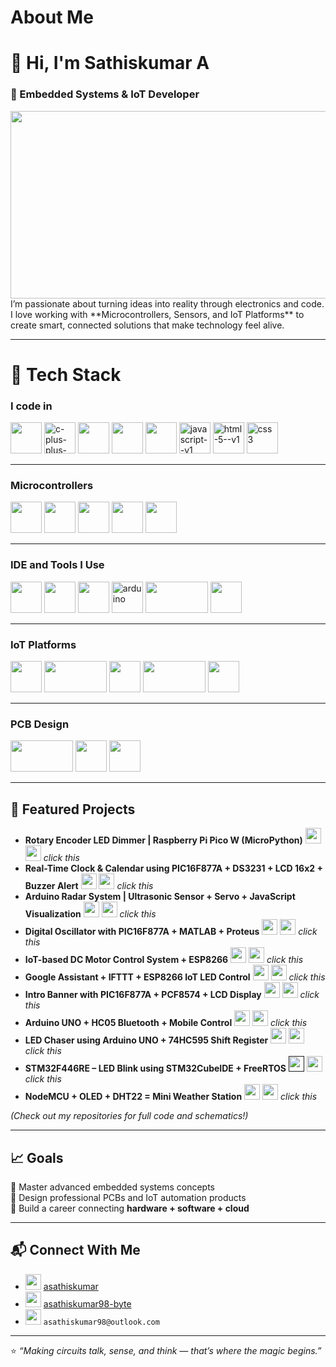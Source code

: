 # About Me
# 👋 Hi, I'm Sathiskumar A  

### 🧠 Embedded Systems & IoT Developer  
<img align="center" width="650" height="300" src="https://san.win.tue.nl/education/IoT-inf4all/figs/things.gif">
I’m passionate about turning ideas into reality through electronics and code. I love working with **Microcontrollers, Sensors, and IoT Platforms** to create smart, connected solutions that make technology feel alive.  

---

# 🔧 Tech Stack  

### I code in
<img height="50" width="50" src="https://img.icons8.com/color/50/000000/c-programming.png" /> <img width="50" height="50" src="https://img.icons8.com/color/50/c-plus-plus-logo.png" alt="c-plus-plus-logo"/> <img width="50" height="50" src="https://img.icons8.com/?size=100&id=hGdCwhSHUe6L&format=png&color=000000"/> <img height="50" width="50" src="https://upload.wikimedia.org/wikipedia/commons/a/a5/MicroPython_new_logo.jpg"> <img width="50" height="50" src="https://upload.wikimedia.org/wikipedia/commons/4/4e/Micropython-logo.svg"> <img width="50" height="50" src="https://img.icons8.com/color/50/javascript--v1.png" alt="javascript--v1"/> <img width="50" height="50" src="https://img.icons8.com/color/50/html-5--v1.png" alt="html-5--v1"/> <img width="50" height="50" src="https://img.icons8.com/color/50/css3.png" alt="css3"/>

---
### Microcontrollers 
<img width="50" height="50" src="https://upload.wikimedia.org/wikipedia/commons/c/ca/Microchip-Logo.svg"> <img width="50" height="50" src="https://upload.wikimedia.org/wikipedia/commons/thumb/5/51/Atmel_logo.svg/250px-Atmel_logo.svg.png"> <img width="50" height="50" src="https://encrypted-tbn0.gstatic.com/images?q=tbn:ANd9GcQGA1dAJdCt6ImQBjINirfxm0lm7rqspmRK4g&s"> <img width="50" height="50" src="https://companieslogo.com/img/orig/688018.SS-7fccbbee.png?t=1720244490"> <img width="50" height="50" src="https://www.raspberrypi.com/app/uploads/2020/06/raspberrry_pi_logo.png">

---

### IDE and Tools I Use
<img height="50" width="50" src="https://upload.wikimedia.org/wikipedia/en/thumb/9/93/MPLAB8X_Splash.png/250px-MPLAB8X_Splash.png"> <img height="50" width="50" src="https://encrypted-tbn0.gstatic.com/images?q=tbn:ANd9GcTF5DG3Sp1_eH-c95z3AONMy8ujZPoRdb5V1w&s"> <img height="50" width="50" src="https://img.icons8.com/?size=100&id=9OGIyU8hrxW5&format=png&color=000000"> <img width="50" height="50" src="https://img.icons8.com/fluency/50/arduino.png" alt="arduino"/> <img width="100" height="50" src="https://upload.wikimedia.org/wikipedia/en/thumb/8/8d/Keil_logo.svg/1200px-Keil_logo.svg.png"> <img height="50" width="50" src="https://user-images.githubusercontent.com/1057839/104211453-61c0f400-5434-11eb-8f52-c61c616578da.png">

---
### IoT Platforms
<img height="50" width="50" src="https://cdn-learn.adafruit.com/guides/images/000/000/570/medium800/AIO_LOGO.png"> <img height="50" width="100" src="https://upload.wikimedia.org/wikipedia/commons/thumb/8/8d/IFTTT_Logo.svg/1200px-IFTTT_Logo.svg.png"> <img height="50" width="50" src="https://cdn.ai-forall.com/ifa_dev_media/Blynk_logo_1200h1200_300x300_1_2026ac1d09.png"> <img height="50" width="100" src="https://www.iqhome.org/image/cache/catalog/post/thingspeak-1200x750.png"> <img height="50" width="50" src="https://d7umqicpi7263.cloudfront.net/img/product/e99d164d-6798-418f-8543-56e5d8128477.com/f84c736e6aaf3491621bfe7c596ed6a1">

---
### PCB Design
<img height="50" width="100" src="https://upload.wikimedia.org/wikipedia/commons/thumb/5/59/KiCad-Logo.svg/1280px-KiCad-Logo.svg.png"> <img height="50" width="50" src="https://easyeda.com/images/easyeda-thumbnail.png?id=d5ed1fe5930602975df1"> <img height="50" width="50" src="https://2.bp.blogspot.com/-yVsSyoVRdX4/X1TgNISnxmI/AAAAAAAAZj4/eNaGrtCEd9M09D4sl6_ikf_S89rNqHuvgCLcBGAsYHQ/s1600/Altium%2BDesigner%2BFull%2Bversion.png">

---

## 🚀 Featured Projects  
- **Rotary Encoder LED Dimmer | Raspberry Pi Pico W (MicroPython)** [<img height="25" width="25" src="https://img.icons8.com/?size=100&id=AZOZNnY73haj&format=png&color=000000">](https://github.com/asathiskumar98-byte/Rotary-Encoder-LED-Dimmer-Raspberry-Pi-Pico-W-MicroPython-) [<img height="25" width="25" src="https://img.icons8.com/?size=100&id=13930&format=png&color=000000">](https://www.linkedin.com/posts/asathiskumar_raspberrypipicow-micropython-embeddedsystems-activity-7383033704899727360-7YgN?utm_source=share&utm_medium=member_android&rcm=ACoAAB5ROKkBGTrivcCeC6teV4sXWxK-sacsDyw) *click this*
- **Real-Time Clock & Calendar using PIC16F877A + DS3231 + LCD 16x2 + Buzzer Alert** [<img height="25" width="25" src="https://img.icons8.com/?size=100&id=AZOZNnY73haj&format=png&color=000000">](https://github.com/asathiskumar98-byte/Real-Time-Clock-Calendar-using-PIC16F877A-DS3231-LCD-16x2-Buzzer-Alert) [<img height="25" width="25" src="https://img.icons8.com/?size=100&id=13930&format=png&color=000000">](https://www.linkedin.com/posts/asathiskumar_embeddedsystems-pic16f877a-ds3231-activity-7381531570433806336-LYrS?utm_source=share&utm_medium=member_android&rcm=ACoAAB5ROKkBGTrivcCeC6teV4sXWxK-sacsDyw) *click this*
- **Arduino Radar System | Ultrasonic Sensor + Servo + JavaScript Visualization** [<img height="25" width="25" src="https://img.icons8.com/?size=100&id=AZOZNnY73haj&format=png&color=000000">](https://github.com/asathiskumar98-byte/Arduino-Radar-System-Ultrasonic-Sensor-Servo-JavaScript-Visualization) [<img height="25" width="25" src="https://img.icons8.com/?size=100&id=13930&format=png&color=000000">](https://www.linkedin.com/posts/asathiskumar_arduino-iot-embeddedsystems-activity-7380802679347978240-5bjG?utm_source=share&utm_medium=member_android&rcm=ACoAAB5ROKkBGTrivcCeC6teV4sXWxK-sacsDyw) *click this*
- **Digital Oscillator with PIC16F877A + MATLAB + Proteus** [<img height="25" width="25" src="https://img.icons8.com/?size=100&id=AZOZNnY73haj&format=png&color=000000">](https://github.com/asathiskumar98-byte/Digital-Oscillator-with-PIC16F877A-MATLAB-Proteus) [<img height="25" width="25" src="https://img.icons8.com/?size=100&id=13930&format=png&color=000000">](https://www.linkedin.com/posts/asathiskumar_embeddedsystems-picmicrocontroller-proteus-activity-7377576819086172160-PDFS?utm_source=share&utm_medium=member_android&rcm=ACoAAB5ROKkBGTrivcCeC6teV4sXWxK-sacsDyw) *click this*
- **IoT-based DC Motor Control System + ESP8266** [<img height="25" width="25" src="https://img.icons8.com/?size=100&id=AZOZNnY73haj&format=png&color=000000">](https://github.com/asathiskumar98-byte/IoT-based-DC-Motor-Control-System) [<img height="25" width="25" src="https://img.icons8.com/?size=100&id=13930&format=png&color=000000">](https://www.linkedin.com/posts/asathiskumar_iot-esp8266-adafruitio-activity-7377179600537370624-0aiE?utm_source=share&utm_medium=member_android&rcm=ACoAAB5ROKkBGTrivcCeC6teV4sXWxK-sacsDyw) *click this*
- **Google Assistant + IFTTT + ESP8266 IoT LED Control** [<img height="25" width="25" src="https://img.icons8.com/?size=100&id=AZOZNnY73haj&format=png&color=000000">](https://github.com/asathiskumar98-byte/Google-Assistant-IFTTT-Adafruit-IO-LED-IoT-Voice-Control-with-ESP8266-) [<img height="25" width="25" src="https://img.icons8.com/?size=100&id=13930&format=png&color=000000">](https://www.linkedin.com/posts/asathiskumar_iot-arduino-esp8266-activity-7376160862610317312-Jkba?utm_source=share&utm_medium=member_android&rcm=ACoAAB5ROKkBGTrivcCeC6teV4sXWxK-sacsDyw) *click this*
- **Intro Banner with PIC16F877A + PCF8574 + LCD Display** [<img height="25" width="25" src="https://img.icons8.com/?size=100&id=AZOZNnY73haj&format=png&color=000000">](https://github.com/asathiskumar98-byte/Intro-Banner-with-PIC16F877A-PCF8574-LCD-Display) [<img height="25" width="25" src="https://img.icons8.com/?size=100&id=13930&format=png&color=000000">](https://www.linkedin.com/posts/asathiskumar_embeddedsystems-pic16f877a-i2c-activity-7374981014986612736-Cfn0?utm_source=share&utm_medium=member_android&rcm=ACoAAB5ROKkBGTrivcCeC6teV4sXWxK-sacsDyw) *click this*
- **Arduino UNO + HC05 Bluetooth + Mobile Control** [<img height="25" width="25" src="https://img.icons8.com/?size=100&id=AZOZNnY73haj&format=png&color=000000">](https://github.com/asathiskumar98-byte/-Arduino-UNO-HC05-Bluetooth-Mobile-Control) [<img height="25" width="25" src="https://img.icons8.com/?size=100&id=13930&format=png&color=000000">](https://www.linkedin.com/posts/asathiskumar_arduino-bluetooth-hc05-activity-7374632191986712576-dpF8?utm_source=share&utm_medium=member_android&rcm=ACoAAB5ROKkBGTrivcCeC6teV4sXWxK-sacsDyw) *click this*
- **LED Chaser using Arduino UNO + 74HC595 Shift Register** [<img height="25" width="25" src="https://img.icons8.com/?size=100&id=AZOZNnY73haj&format=png&color=000000">](https://github.com/asathiskumar98-byte/LED-Chaser-using-Arduino-UNO-74HC595-Shift-Register-) [<img height="25" width="25" src="https://img.icons8.com/?size=100&id=13930&format=png&color=000000">](https://www.linkedin.com/posts/asathiskumar_arduino-embeddedsystems-iot-activity-7374409087540924416-l98Z?utm_source=share&utm_medium=member_android&rcm=ACoAAB5ROKkBGTrivcCeC6teV4sXWxK-sacsDyw) *click this*
- **STM32F446RE – LED Blink using STM32CubeIDE + FreeRTOS** [<img height="25" width="25" src="https://img.icons8.com/?size=100&id=AZOZNnY73haj&format=png&color=000000">]() [<img height="25" width="25" src="https://img.icons8.com/?size=100&id=13930&format=png&color=000000">](https://www.linkedin.com/posts/asathiskumar_stm32-stm32cubeide-freertos-activity-7374285709563801600-DrO6?utm_source=share&utm_medium=member_android&rcm=ACoAAB5ROKkBGTrivcCeC6teV4sXWxK-sacsDyw) *click this*
- **NodeMCU + OLED + DHT22 = Mini Weather Station** [<img height="25" width="25" src="https://img.icons8.com/?size=100&id=AZOZNnY73haj&format=png&color=000000">](https://github.com/asathiskumar98-byte/NodeMCU-OLED-DHT22-Weather-Station) [<img height="25" width="25" src="https://img.icons8.com/?size=100&id=13930&format=png&color=000000">](https://www.linkedin.com/posts/asathiskumar_iot-nodemcu-embeddedsystems-activity-7373907652592128001-ajrP?utm_source=share&utm_medium=member_android&rcm=ACoAAB5ROKkBGTrivcCeC6teV4sXWxK-sacsDyw) *click this*

*(Check out my repositories for full code and schematics!)*  

---

## 📈 Goals  
🎯 Master advanced embedded systems concepts  
🎯 Design professional PCBs and IoT automation products  
🎯 Build a career connecting **hardware + software + cloud**

---

## 📬 Connect With Me  
- <img height="25" width="25" src="https://img.icons8.com/?size=100&id=13930&format=png&color=000000"> [asathiskumar](https://www.linkedin.com/in/asathiskumar)  
- <img height="25" width="25" src="https://img.icons8.com/?size=100&id=AZOZNnY73haj&format=png&color=000000"> [asathiskumar98-byte](https://github.com/asathiskumar98-byte)  
- <img height="25" width="25" src="https://img.icons8.com/?size=100&id=117562&format=png&color=000000"> `asathiskumar98@outlook.com` 

---

⭐ *“Making circuits talk, sense, and think — that’s where the magic begins.”*
